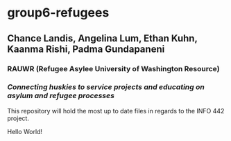 # group6-refugees

## **Chance Landis, Angelina Lum, Ethan Kuhn, Kaanma Rishi, Padma Gundapaneni**

### **RAUWR (Refugee Asylee University of Washington Resource)**

### *Connecting huskies to service projects and educating on asylum and refugee processes*

This repository will hold the most up to date files in regards to the INFO 442 project.

Hello World!